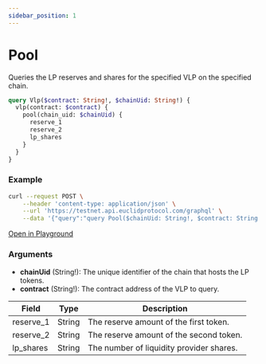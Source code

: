 ```yaml
---
sidebar_position: 1
---
```


# Pool 
Queries the LP reserves and shares for the specified VLP on the specified chain.

```graphql
query Vlp($contract: String!, $chainUid: String!) {
  vlp(contract: $contract) {
    pool(chain_uid: $chainUid) {
      reserve_1
      reserve_2
      lp_shares
    }
  }
}
```

### Example

```bash
curl --request POST \
    --header 'content-type: application/json' \
    --url 'https://testnet.api.euclidprotocol.com/graphql' \
    --data '{"query":"query Pool($chainUid: String!, $contract: String!) {\n  vlp(contract: $contract) {\n    pool(chain_uid: $chainUid) {\n      reserve_1\n      reserve_2\n      lp_shares\n    }\n  }\n}","variables":{"chainUid":"nibiru","contract":"nibi147sw04ts68nxe80946m332rr8j79qqvas386al8d76jhamnnr99qj6xnfs"}}'
```

[Open in Playground](https://testnet.api.euclidprotocol.com/?explorerURLState=N4IgJg9gxgrgtgUwHYBcQC4QEcYIE4CeABAAoQQA2AFACRQAWAhgJZICqzY6RAyinqwDmAQgA0ROhFR5GUFNz4CkIgJRFgAHSREiANwoAHKlCn9Z8iSenm1m7TqIHy1BiyQB9GJ250mrDmC2Wg4OeAgAzvi6CO4AjMEhRGGReNHuAEwJIYbu4UzJWUQAvgklSEUgoiC6jAKMAEYUERggdjoaIK7%2BnB3cHUjM9cx4MB2iCR1WZnK9RP2DzLEALADs4QDuAAxLKOEAbAAcSAAeCAebAJxLe3AAzLfpeHgHAFYrF1hYNeG3B3uMFAOYBWexeTDgSCQeAuHxee2OSAAZuEOloKkUgA)

### Arguments

- **chainUid** (String!): The unique identifier of the chain that hosts the LP tokens.
- **contract** (String!): The contract address of the VLP to query.

| Field                  | Type   | Description                                             |
|------------------------|--------|---------------------------------------------------------|
| reserve_1              | String | The reserve amount of the first token.                  |
| reserve_2              | String | The reserve amount of the second token.                 |
| lp_shares              | String | The number of liquidity provider shares.                |
